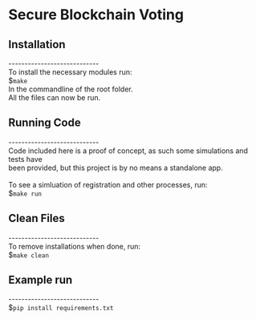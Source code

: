 # Secure Blockchain Voting

## Installation
----------------------------<br>
To install the necessary modules run:<br>
    $```
    make
    ```
    <br>
In the commandline of the root folder.
<br>
All the files can now be run.

## Running Code
----------------------------<br>
Code included here is a proof of concept, as such some simulations and tests have<br>
been provided, but this project is by no means a standalone app.<br> 
<br>
To see a simluation of registration and other processes, run:<br>
    $```
make run
    ```
<br>

## Clean Files 
----------------------------<br>
To remove installations when done, run:<br>
    $```
make clean
    ```
<br>
## Example run
----------------------------<br>
    $```
    pip install requirements.txt
    ```
